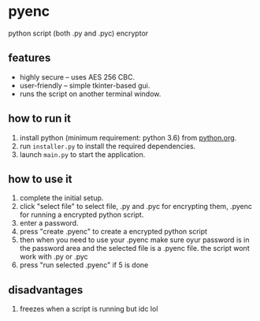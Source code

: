 # pyenc
python script (both .py and .pyc) encryptor

## features  
- highly secure – uses AES 256 CBC.  
- user-friendly – simple tkinter-based gui.
- runs the script on another terminal window.

## how to run it  
1. install python (minimum requirement: python 3.6) from [python.org](https://www.python.org/downloads/).  
2. run `installer.py` to install the required dependencies.
3. launch `main.py` to start the application.

## how to use it  
1. complete the initial setup.
2. click "select file" to select file, .py and .pyc for encrypting them, .pyenc for running a encrypted python script.
3. enter a password.
4. press "create .pyenc" to create a encrypted python script
5. then when you need to use your .pyenc make sure oyur password is in the password area and the selected file is a .pyenc file. the script wont work with .py or .pyc
6. press "run selected .pyenc" if 5 is done

## disadvantages
1. freezes when a script is running but idc lol
